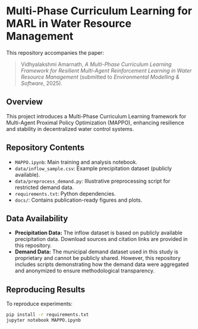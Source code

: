 # Multi-Phase Curriculum Learning for MARL in Water Resource Management

This repository accompanies the paper:
> Vidhyalakshmi Amarnath, *A Multi-Phase Curriculum Learning Framework for Resilient Multi-Agent Reinforcement Learning in Water Resource Management* (submitted to *Environmental Modelling & Software*, 2025).

## Overview
This project introduces a Multi-Phase Curriculum Learning framework for Multi-Agent Proximal Policy Optimization (MAPPO), enhancing resilience and stability in decentralized water control systems.

## Repository Contents
- `MAPPO.ipynb`: Main training and analysis notebook.
- `data/inflow_sample.csv`: Example precipitation dataset (publicly available).
- `data/preprocess_demand.py`: Illustrative preprocessing script for restricted demand data.
- `requirements.txt`: Python dependencies.
- `docs/`: Contains publication-ready figures and plots.

## Data Availability
- **Precipitation Data:** The inflow dataset is based on publicly available precipitation data. Download sources and citation links are provided in this repository.
- **Demand Data:** The municipal demand dataset used in this study is proprietary and cannot be publicly shared. However, this repository includes scripts demonstrating how the demand data were aggregated and anonymized to ensure methodological transparency.

## Reproducing Results
To reproduce experiments:
```bash
pip install -r requirements.txt
jupyter notebook MAPPO.ipynb
